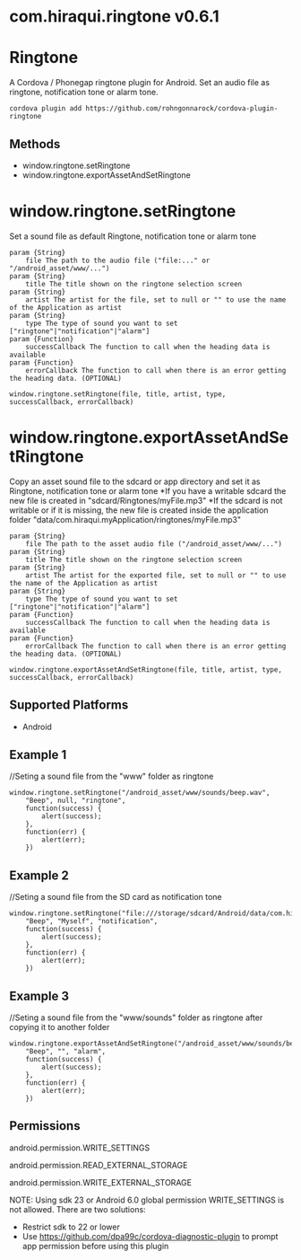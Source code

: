 # com.hiraqui.ringtone v0.6.1

Ringtone
======

A Cordova / Phonegap ringtone plugin for Android. Set an audio file as ringtone, notification tone or alarm tone.

	cordova plugin add https://github.com/rohngonnarock/cordova-plugin-ringtone

Methods
-------

- window.ringtone.setRingtone
- window.ringtone.exportAssetAndSetRingtone

window.ringtone.setRingtone
=================

Set a sound file as default Ringtone, notification tone or alarm tone

    param {String}
        file The path to the audio file ("file:..." or "/android_asset/www/...")
    param {String}
        title The title shown on the ringtone selection screen
    param {String}
    	artist The artist for the file, set to null or "" to use the name of the Application as artist
    param {String}
        type The type of sound you want to set ["ringtone"|"notification"|"alarm"]
    param {Function}
        successCallback The function to call when the heading data is available
    param {Function}
        errorCallback The function to call when there is an error getting the heading data. (OPTIONAL)
        
    window.ringtone.setRingtone(file, title, artist, type, successCallback, errorCallback)

window.ringtone.exportAssetAndSetRingtone
=================

Copy an asset sound file to the sdcard or app directory and set it as Ringtone, notification tone or alarm tone
*If you have a writable sdcard the new file is created in "sdcard/Ringtones/myFile.mp3"
*If the sdcard is not writable or if it is missing, the new file is created inside the application folder "data/com.hiraqui.myApplication/ringtones/myFile.mp3"

    param {String}
        file The path to the asset audio file ("/android_asset/www/...")
    param {String}
        title The title shown on the ringtone selection screen
    param {String}
    	artist The artist for the exported file, set to null or "" to use the name of the Application as artist
    param {String}
        type The type of sound you want to set ["ringtone"|"notification"|"alarm"]
    param {Function}
        successCallback The function to call when the heading data is available
    param {Function}
        errorCallback The function to call when there is an error getting the heading data. (OPTIONAL)
        
    window.ringtone.exportAssetAndSetRingtone(file, title, artist, type, successCallback, errorCallback)

Supported Platforms
-------------------

- Android

Example 1
---------

//Seting a sound file from the "www" folder as ringtone

    window.ringtone.setRingtone("/android_asset/www/sounds/beep.wav",
        "Beep", null, "ringtone", 
        function(success) {
        	alert(success);
        },
        function(err) {
        	alert(err);
        })
			    
Example 2
---------

//Seting a sound file from the SD card as notification tone

    window.ringtone.setRingtone("file:///storage/sdcard/Android/data/com.hiraqui.myApplication/files/beep.mp3",
        "Beep", "Myself", "notification", 
        function(success) {
        	alert(success);
        },
        function(err) {
        	alert(err);
        })

Example 3
---------

//Seting a sound file from the "www/sounds" folder as ringtone after copying it to another folder

    window.ringtone.exportAssetAndSetRingtone("/android_asset/www/sounds/beep.wav",
        "Beep", "", "alarm", 
        function(success) {
        	alert(success);
        },
        function(err) {
        	alert(err);
        })

Permissions
-----------

android.permission.WRITE_SETTINGS

android.permission.READ_EXTERNAL_STORAGE

android.permission.WRITE_EXTERNAL_STORAGE

NOTE: Using sdk 23 or Android 6.0 global permission WRITE_SETTINGS is not allowed.
There are two solutions:
+ Restrict sdk to 22 or lower
+ Use https://github.com/dpa99c/cordova-diagnostic-plugin to prompt app permission before using this plugin

